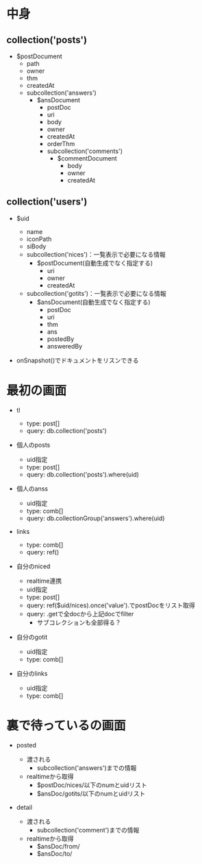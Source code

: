 # 中身

## collection('posts')
* $postDocument
    * path
    * owner
    * thm
    * createdAt
    * subcollection('answers')
        * $ansDocument
            * postDoc
            * uri
            * body
            * owner
            * createdAt
            * orderThm
            * subcollection('comments')
                * $commentDocument
                    * body
                    * owner
                    * createdAt

## collection('users')
* $uid
    * name
    * iconPath
    * siBody
    * subcollection('nices')：一覧表示で必要になる情報
        * $postDocument(自動生成でなく指定する)
            * uri
            * owner
            * createdAt
    * subcollection('gotits')：一覧表示で必要になる情報
        * $ansDocument(自動生成でなく指定する)
            * postDoc
            * uri
            * thm
            * ans
            * postedBy
            * answeredBy
    
* onSnapshot()でドキュメントをリスンできる

# 最初の画面

* tl
    * type: post[]
    * query: db.collection('posts')

* 個人のposts
    * uid指定
    * type: post[]
    * query: db.collection('posts').where(uid)

* 個人のanss
    * uid指定
    * type: comb[]
    * query: db.collectionGroup('answers').where(uid)

* links
    * type: comb[]
    * query: ref()

* 自分のniced
    * realtime連携
    * uid指定
    * type: post[]
    * query: ref($uid/nices).once('value').でpostDocをリスト取得
    * query: .getで全docから上記docでfilter
        * サブコレクションも全部得る？

* 自分のgotit
    * uid指定
    * type: comb[]

* 自分のlinks
    * uid指定
    * type: comb[]



# 裏で待っているの画面

* posted
    * 渡される
        * subcollection('answers')までの情報
    * realtimeから取得
        * $postDoc/nices/以下のnumとuidリスト
        * $ansDoc/gotits/以下のnumとuidリスト
    
* detail
    * 渡される
        * subcollection('comment')までの情報
    * realtimeから取得
        * $ansDoc/from/
        * $ansDoc/to/





